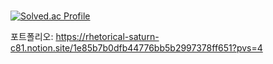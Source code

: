 <!-- [![Solved.ac Profile](http://mazassumnida.wtf/api/v2/generate_badge?boj=skwo27)](https://solved.ac/skwo27/) -->  
<br>

[![Solved.ac Profile](http://mazassumnida.wtf/api/v2/generate_badge?boj=skwo27)](https://solved.ac/skwo27/)

포트폴리오: https://rhetorical-saturn-c81.notion.site/1e85b7b0dfb44776bb5b2997378ff651?pvs=4
